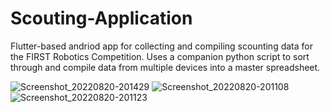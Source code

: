 # Scouting-Application

Flutter-based andriod app for collecting and compiling scounting data for the FIRST Robotics Competition. Uses a companion python script to sort through and compile data from multiple devices into a master spreadsheet.


![Screenshot_20220820-201429](https://user-images.githubusercontent.com/25854486/185965603-1fbff5ab-8f3f-48a8-b970-73d794e81c5b.jpg)
![Screenshot_20220820-201108 ](https://user-images.githubusercontent.com/25854486/185965259-e464ab42-c63c-491f-af50-6425a9603d00.jpg)
![Screenshot_20220820-201123 ](https://user-images.githubusercontent.com/25854486/185965284-f832f793-41e0-4a48-8a88-961555b9449a.jpg)

